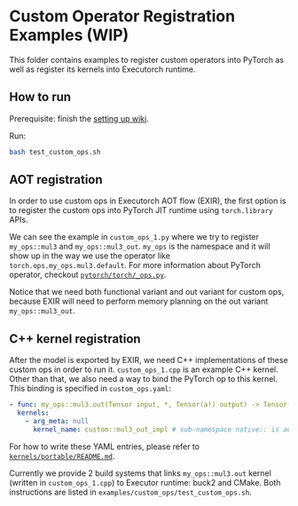 # Custom Operator Registration Examples (WIP)
This folder contains examples to register custom operators into PyTorch as well as register its kernels into Executorch runtime.

## How to run

Prerequisite: finish the [setting up wiki](https://github.com/pytorch/executorch/blob/main/docs/website/docs/tutorials/00_setting_up_executorch.md).

Run:

```bash
bash test_custom_ops.sh
```

## AOT registration

In order to use custom ops in Executorch AOT flow (EXIR), the first option is to register the custom ops into PyTorch JIT runtime using `torch.library` APIs.

We can see the example in `custom_ops_1.py` where we try to register `my_ops::mul3` and `my_ops::mul3_out`. `my_ops` is the namespace and it will show up in the way we use the operator like `torch.ops.my_ops.mul3.default`. For more information about PyTorch operator, checkout [`pytorch/torch/_ops.py`](https://github.com/pytorch/pytorch/blob/main/torch/_ops.py).

Notice that we need both functional variant and out variant for custom ops, because EXIR will need to perform memory planning on the out variant `my_ops::mul3_out`.

## C++ kernel registration

After the model is exported by EXIR, we need C++ implementations of these custom ops in order to run it. `custom_ops_1.cpp` is an example C++ kernel. Other than that, we also need a way to bind the PyTorch op to this kernel. This binding is specified in `custom_ops.yaml`:
```yaml
- func: my_ops::mul3.out(Tensor input, *, Tensor(a!) output) -> Tensor(a!)
  kernels:
    - arg_meta: null
      kernel_name: custom::mul3_out_impl # sub-namespace native:: is auto-added
```
For how to write these YAML entries, please refer to [`kernels/portable/README.md`](https://github.com/pytorch/executorch/blob/main/kernels/portable/README.md).

Currently we provide 2 build systems that links `my_ops::mul3.out` kernel (written in `custom_ops_1.cpp`) to Executor runtime: buck2 and CMake. Both instructions are listed in `examples/custom_ops/test_custom_ops.sh`.
